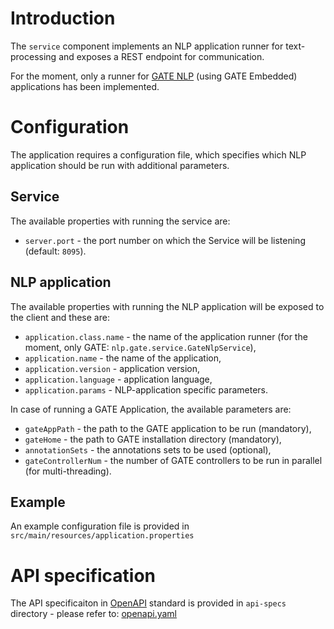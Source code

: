 # Introduction

The `service` component implements an NLP application runner for text-processing and exposes a REST endpoint for communication.

For the moment, only a runner for [GATE NLP](https://gate.ac.uk/) (using GATE Embedded) applications has been implemented.


# Configuration

The application requires a configuration file, which specifies which NLP application should be run with additional parameters. 

## Service
The available properties with running the service are:
- `server.port` - the port number on which the Service will be listening (default: `8095`).

## NLP application
The available properties with running the NLP application will be exposed to the client and these are:
- `application.class.name` - the name of the application runner (for the moment, only GATE: `nlp.gate.service.GateNlpService`),
- `application.name` - the name of the application,
- `application.version` - application version,
- `application.language` - application language,
- `application.params` - NLP-application specific parameters.

In case of running a GATE Application, the available parameters are:
- `gateAppPath` - the path to the GATE application to be run (mandatory),
- `gateHome` - the path to GATE installation directory (mandatory),
- `annotationSets` - the annotations sets to be used (optional),
- `gateControllerNum` - the number of GATE controllers to be run in parallel (for multi-threading).

## Example

An example configuration file is provided in `src/main/resources/application.properties`

# API specification

The API specificaiton in [OpenAPI](https://www.openapis.org/) standard is provided in `api-specs` directory - please refer to: [openapi.yaml](api-specs/openapi.yaml)
